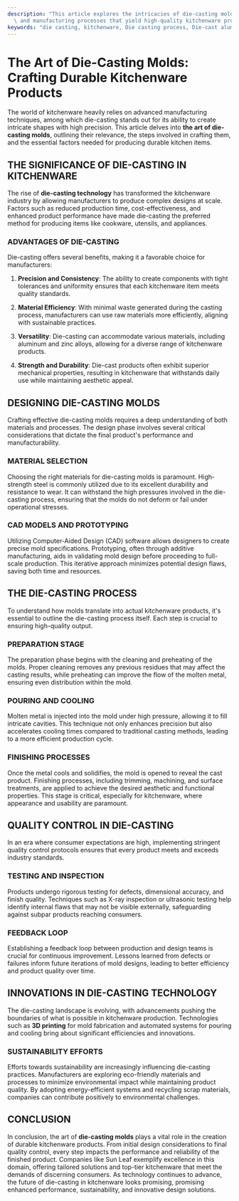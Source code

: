 ```yaml
---
description: "This article explores the intricacies of die-casting molds, focusing on the design\
  \ and manufacturing processes that yield high-quality kitchenware products."
keywords: "die casting, kitchenware, Die casting process, Die-cast aluminum"
---
```

# The Art of Die-Casting Molds: Crafting Durable Kitchenware Products

The world of kitchenware heavily relies on advanced manufacturing techniques, among which die-casting stands out for its ability to create intricate shapes with high precision. This article delves into **the art of die-casting molds**, outlining their relevance, the steps involved in crafting them, and the essential factors needed for producing durable kitchen items. 

## THE SIGNIFICANCE OF DIE-CASTING IN KITCHENWARE

The rise of **die-casting technology** has transformed the kitchenware industry by allowing manufacturers to produce complex designs at scale. Factors such as reduced production time, cost-effectiveness, and enhanced product performance have made die-casting the preferred method for producing items like cookware, utensils, and appliances.

### ADVANTAGES OF DIE-CASTING

Die-casting offers several benefits, making it a favorable choice for manufacturers:

1. **Precision and Consistency**: The ability to create components with tight tolerances and uniformity ensures that each kitchenware item meets quality standards.
   
2. **Material Efficiency**: With minimal waste generated during the casting process, manufacturers can use raw materials more efficiently, aligning with sustainable practices.

3. **Versatility**: Die-casting can accommodate various materials, including aluminum and zinc alloys, allowing for a diverse range of kitchenware products.

4. **Strength and Durability**: Die-cast products often exhibit superior mechanical properties, resulting in kitchenware that withstands daily use while maintaining aesthetic appeal.

## DESIGNING DIE-CASTING MOLDS

Crafting effective die-casting molds requires a deep understanding of both materials and processes. The design phase involves several critical considerations that dictate the final product's performance and manufacturability.

### MATERIAL SELECTION

Choosing the right materials for die-casting molds is paramount. High-strength steel is commonly utilized due to its excellent durability and resistance to wear. It can withstand the high pressures involved in the die-casting process, ensuring that the molds do not deform or fail under operational stresses.

### CAD MODELS AND PROTOTYPING

Utilizing Computer-Aided Design (CAD) software allows designers to create precise mold specifications. Prototyping, often through additive manufacturing, aids in validating mold design before proceeding to full-scale production. This iterative approach minimizes potential design flaws, saving both time and resources.

## THE DIE-CASTING PROCESS

To understand how molds translate into actual kitchenware products, it's essential to outline the die-casting process itself. Each step is crucial to ensuring high-quality output.

### PREPARATION STAGE

The preparation phase begins with the cleaning and preheating of the molds. Proper cleaning removes any previous residues that may affect the casting results, while preheating can improve the flow of the molten metal, ensuring even distribution within the mold.

### POURING AND COOLING

Molten metal is injected into the mold under high pressure, allowing it to fill intricate cavities. This technique not only enhances precision but also accelerates cooling times compared to traditional casting methods, leading to a more efficient production cycle.

### FINISHING PROCESSES

Once the metal cools and solidifies, the mold is opened to reveal the cast product. Finishing processes, including trimming, machining, and surface treatments, are applied to achieve the desired aesthetic and functional properties. This stage is critical, especially for kitchenware, where appearance and usability are paramount.

## QUALITY CONTROL IN DIE-CASTING

In an era where consumer expectations are high, implementing stringent quality control protocols ensures that every product meets and exceeds industry standards.

### TESTING AND INSPECTION

Products undergo rigorous testing for defects, dimensional accuracy, and finish quality. Techniques such as X-ray inspection or ultrasonic testing help identify internal flaws that may not be visible externally, safeguarding against subpar products reaching consumers.

### FEEDBACK LOOP

Establishing a feedback loop between production and design teams is crucial for continuous improvement. Lessons learned from defects or failures inform future iterations of mold designs, leading to better efficiency and product quality over time.

## INNOVATIONS IN DIE-CASTING TECHNOLOGY

The die-casting landscape is evolving, with advancements pushing the boundaries of what is possible in kitchenware production. Technologies such as **3D printing** for mold fabrication and automated systems for pouring and cooling bring about significant efficiencies and innovations.

### SUSTAINABILITY EFFORTS

Efforts towards sustainability are increasingly influencing die-casting practices. Manufacturers are exploring eco-friendly materials and processes to minimize environmental impact while maintaining product quality. By adopting energy-efficient systems and recycling scrap materials, companies can contribute positively to environmental challenges.

## CONCLUSION

In conclusion, the art of **die-casting molds** plays a vital role in the creation of durable kitchenware products. From initial design considerations to final quality control, every step impacts the performance and reliability of the finished product. Companies like Sun Leaf exemplify excellence in this domain, offering tailored solutions and top-tier kitchenware that meet the demands of discerning consumers. As technology continues to advance, the future of die-casting in kitchenware looks promising, promising enhanced performance, sustainability, and innovative design solutions.
